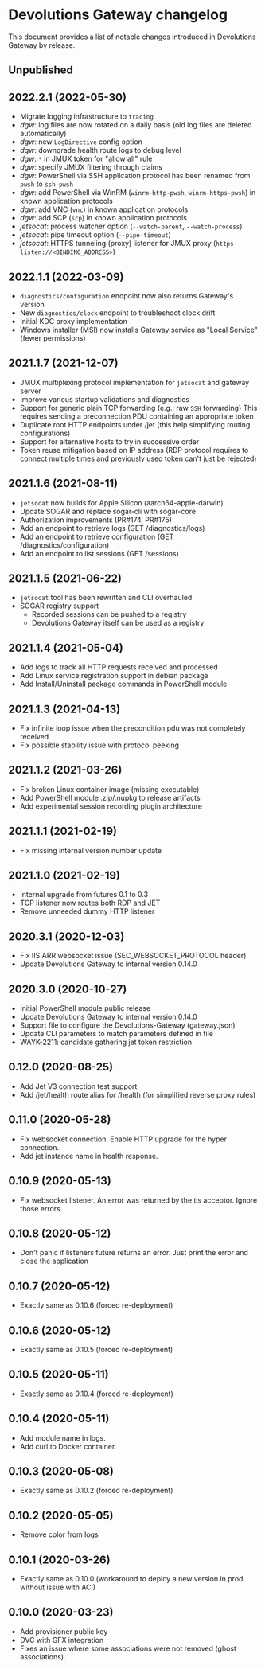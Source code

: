 # Devolutions Gateway changelog

This document provides a list of notable changes introduced in Devolutions Gateway by release.

## Unpublished

## 2022.2.1 (2022-05-30)
  * Migrate logging infrastructure to `tracing`
  * *dgw*: log files are now rotated on a daily basis (old log files are deleted automatically)
  * *dgw*: new `LogDirective` config option
  * *dgw*: downgrade health route logs to debug level
  * *dgw*: `*` in JMUX token for "allow all" rule
  * *dgw*: specify JMUX filtering through claims
  * *dgw*: PowerShell via SSH application protocol has been renamed from `pwsh` to `ssh-pwsh`
  * *dgw*: add PowerShell via WinRM (`winrm-http-pwsh`, `winrm-https-pwsh`) in known application protocols
  * *dgw*: add VNC (`vnc`) in known application protocols
  * *dgw*: add SCP (`scp`) in known application protocols
  * *jetsocat*: process watcher option (`--watch-parent`, `--watch-process`)
  * *jetsocat*: pipe timeout option (`--pipe-timeout`)
  * *jetsocat*: HTTPS tunneling (proxy) listener for JMUX proxy (`https-listen://<BINDING_ADDRESS>`)

## 2022.1.1 (2022-03-09)
  * `diagnostics/configuration` endpoint now also returns Gateway's version
  * New `diagnostics/clock` endpoint to troubleshoot clock drift
  * Initial KDC proxy implementation
  * Windows installer (MSI) now installs Gateway service as "Local Service" (fewer permissions)

## 2021.1.7 (2021-12-07)
  * JMUX multiplexing protocol implementation for `jetsocat` and gateway server
  * Improve various startup validations and diagnostics
  * Support for generic plain TCP forwarding (e.g.: raw `SSH` forwarding)
    This requires sending a preconnection PDU containing an appropriate token
  * Duplicate root HTTP endpoints under /jet (this help simplifying routing configurations)
  * Support for alternative hosts to try in successive order
  * Token reuse mitigation based on IP address (RDP protocol requires to connect multiple times
    and previously used token can't just be rejected)

## 2021.1.6 (2021-08-11)
  * `jetsocat` now builds for Apple Silicon (aarch64-apple-darwin)
  * Update SOGAR and replace sogar-cli with sogar-core
  * Authorization improvements (PR#174, PR#175)
  * Add an endpoint to retrieve logs (GET /diagnostics/logs)
  * Add an endpoint to retrieve configuration (GET /diagnostics/configuration)
  * Add an endpoint to list sessions (GET /sessions)

## 2021.1.5 (2021-06-22)
  * `jetsocat` tool has been rewritten and CLI overhauled
  * SOGAR registry support
    * Recorded sessions can be pushed to a registry
    * Devolutions Gateway itself can be used as a registry

## 2021.1.4 (2021-05-04)
  * Add logs to track all HTTP requests received and processed
  * Add Linux service registration support in debian package
  * Add Install/Uninstall package commands in PowerShell module

## 2021.1.3 (2021-04-13)
  * Fix infinite loop issue when the precondition pdu was not completely received
  * Fix possible stability issue with protocol peeking

## 2021.1.2 (2021-03-26)
  * Fix broken Linux container image (missing executable)
  * Add PowerShell module .zip/.nupkg to release artifacts
  * Add experimental session recording plugin architecture

## 2021.1.1 (2021-02-19)
  * Fix missing internal version number update

## 2021.1.0 (2021-02-19)
  * Internal upgrade from futures 0.1 to 0.3
  * TCP listener now routes both RDP and JET
  * Remove unneeded dummy HTTP listener

## 2020.3.1 (2020-12-03)
  * Fix IIS ARR websocket issue (SEC_WEBSOCKET_PROTOCOL header)
  * Update Devolutions Gateway to internal version 0.14.0

## 2020.3.0 (2020-10-27)
  * Initial PowerShell module public release
  * Update Devolutions Gateway to internal version 0.14.0
  * Support file to configure the Devolutions-Gateway (gateway.json)
  * Update CLI parameters to match parameters defined in file
  * WAYK-2211: candidate gathering jet token restriction

## 0.12.0 (2020-08-25)
  * Add Jet V3 connection test support
  * Add /jet/health route alias for /health (for simplified reverse proxy rules)

## 0.11.0 (2020-05-28)
  * Fix websocket connection. Enable HTTP upgrade for the hyper connection.
  * Add jet instance name in health response.

## 0.10.9 (2020-05-13)
  * Fix websocket listener. An error was returned by the tls acceptor. Ignore those errors.

## 0.10.8 (2020-05-12)
  * Don't panic if listeners future returns an error. Just print the error and close the application

## 0.10.7 (2020-05-12)
  * Exactly same as 0.10.6 (forced re-deployment)

## 0.10.6 (2020-05-12)
  * Exactly same as 0.10.5 (forced re-deployment)

## 0.10.5 (2020-05-11)
  * Exactly same as 0.10.4 (forced re-deployment)

## 0.10.4 (2020-05-11)
  * Add module name in logs.
  * Add curl to Docker container.

## 0.10.3 (2020-05-08)
  * Exactly same as 0.10.2 (forced re-deployment)

## 0.10.2 (2020-05-05)
  * Remove color from logs

## 0.10.1 (2020-03-26)
  * Exactly same as 0.10.0 (workaround to deploy a new version in prod without issue with ACI)

## 0.10.0 (2020-03-23)
  * Add provisioner public key
  * DVC with GFX integration
  * Fixes an issue where some associations were not removed (ghost associations).
